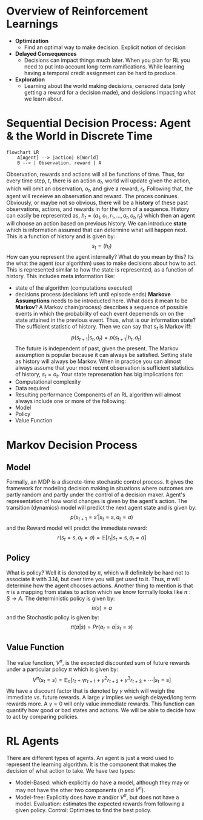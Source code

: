  # Overview of Reinforcement Learnings
* **Optimization**
	* Find an optimal way to make decision. Explicit notion of decision
* **Delayed Consequences**
	* Decisions can impact things much later. When you plan for RL you need to put into account long-term ramifications. While learning having a temporal credit assignment can be hard to produce.
* **Exploration** 
	* Learning about the world making decisions, censored data (only getting a reward for a decision made), and desicions impacting what we learn about.
# Sequential Decision Process: Agent & the World in Discrete Time
```mermaid
flowchart LR
	A[Agent] --> |action| B[World]
	B --> | Observation, reward | A
```
Observation, rewards and actions will all be functions of time. Thus, for every time step, $t$, there is an action $a_{t}$, world will update given the action, which will omit an observation, $o_{t}$, and give a reward, $r_{t}$. Following that, the agent will receieve an observation and reward. The proces coninues. Obviously, or maybe not so obvious, there will be a **history** of these past observations, actions, and rewards in for the form of a sequence. History can easily be represented as, $h_{t} = (a_{1}, o_{1}, r_{1}, \dots, a_{t}, o_{t}, r_{t})$ which then an agent will choose an action based on previous history. We can introduce **state** which is information assumed that can determine what will happen next. This is a function of history and is given by: $$s_{t} = (h_{t})$$ How can you represent the agent internally? What do you mean by this? Its the what the agent (our algorithm) uses to make decisions about how to act. This is represented similar to how the state is represented, as a function of history. This includes meta information like:
* state of the algorithm (computations executed)
* decisions process (decisions left until episode ends)
**Markove Assumptions** needs to be introducted here. What does it mean to be **Markov**? A Markov chain(process) describes a sequence of possible events in which the probability of each event depemends on on the state attained in the previous event. Thus, what is our information state? The sufficient statistic of history. Then we can say that $s_{t}$ is Markov iff: $$p(s_{t + 1} | s_{t}, a_{t}) = p(s_{t + 1} | h_{t}, a_{t}) $$ The future is independent of past, given the present. The Markov assumption is popular because it can always be satisfied. Setting state as history will always be Markov. When in practice you can almost always assume that your most recent observation is sufficient statistics of history, $s_{t} = o_{t}$.  Your state represenation has big implications for:
* Computational complexity
* Data required
* Resulting performance
Components of an RL algorithm will almost always include one or more of the following:
* Model
* Policy
* Value Function
# Markov Decision Process
## Model
Formally, an MDP is a discrete-time stochastic control process. It gives the framework for modeling decision making in situations where outcomes are partly random and partly under the control of a decision maker. Agent's representation of how world changes is given by the agent's action. The transition (dynamics) model will predict the next agent state and is given by: $$p(s_{t + 1} = s' | s_{t} = s, a_{t} = a)$$ and the Reward model will predct the immediate reward: $$ r(s_{t} = s, a_{t} = a) = \mathbb{E}[r_{t} | s_{t} = s, a_{t} = a] $$
## Policy
What is policy? Well it is denoted by $\pi$, which will definitely be hard not to associate it with 3.14, but over time you will get used to it. Thus, $\pi$ will determine how the agent chooses actions. Another thing to mention is that $\pi$ is a mapping from states to action which we know formally looks like $\pi: S \to A$. The deterministic policy is given by: $$\pi(s) = a$$ and the Stochastic policy is given by: $$\pi(a | s) = Pr(a_{t} = a | s_{t} = s) $$
## Value Function
The value function, $V^{\pi}$, is the expected discounted sum of future rewards under a particular policy $\pi$ which is given by: $$ V^{\pi}(s_{t} = s) = \mathbb{E}_{\pi}[r_{t} + \gamma r_{t + 1} + \gamma^{2}r_{t + 2} + \gamma^{3} r_{t + 3} + \cdots | s_{t} = s] $$
We have a discount factor that is denoted by $\gamma$ which will weigh the immediate vs. future rewards. A large $\gamma$ implies we weigh delayed/long term rewards more. A $\gamma = 0$ will only value immediate rewards.  This function can quantify how good or bad states and actions. We will be able to decide how to act by comparing policies.
# RL Agents
There are different types of agents. An agent is just a word used to represent the learning algorithm. It is the component that makes the decision of what action to take. We have two types:
* Model-Based: which explicitly do have a model, although they may or may not have the other two components ($\pi$ and $V^{\pi}$).
* Model-free: Explicitly does have $\pi$ and/or $V^{\pi}$, but does not have a model.
Evaluation: estimates the expected rewards from following a given policy.
Control: Optimizes to find the best policy.